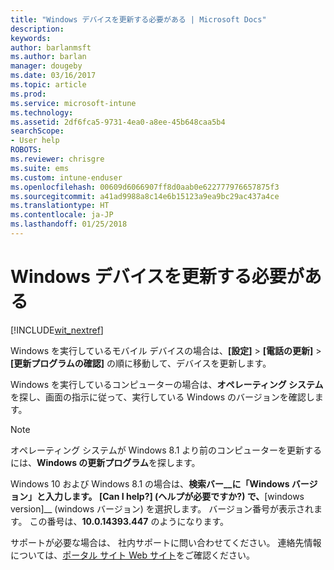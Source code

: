 ```yaml
---
title: "Windows デバイスを更新する必要がある | Microsoft Docs"
description: 
keywords: 
author: barlanmsft
ms.author: barlan
manager: dougeby
ms.date: 03/16/2017
ms.topic: article
ms.prod: 
ms.service: microsoft-intune
ms.technology: 
ms.assetid: 2df6fca5-9731-4ea0-a8ee-45b648caa5b4
searchScope:
- User help
ROBOTS: 
ms.reviewer: chrisgre
ms.suite: ems
ms.custom: intune-enduser
ms.openlocfilehash: 00609d6066907ff8d0aab0e622777976657875f3
ms.sourcegitcommit: a41ad9988a8c14e6b15123a9ea9bc29ac437a4ce
ms.translationtype: HT
ms.contentlocale: ja-JP
ms.lasthandoff: 01/25/2018
---
```

# <a name="you-need-to-update-your-windows-device"></a>Windows デバイスを更新する必要がある

[!INCLUDE[wit_nextref](includes/end-user-os-update-guidance.md)]

Windows を実行しているモバイル デバイスの場合は、**[設定]** > **[電話の更新]** > **[更新プログラムの確認]** の順に移動して、デバイスを更新します。

Windows を実行しているコンピューターの場合は、**オペレーティング システム**を探し、画面の指示に従って、実行している Windows のバージョンを確認します。

> [!Note]
> オペレーティング システムが Windows 8.1 より前のコンピューターを更新するには、**Windows の更新プログラム**を探します。

Windows 10 および Windows 8.1 の場合は、__検索バー__に「__Windows バージョン__」と入力します。 __[Can I help?]__ (ヘルプが必要ですか?) で、__[windows version]__ (windows バージョン) を選択します。 バージョン番号が表示されます。 この番号は、__10.0.14393.447__ のようになります。

サポートが必要な場合は、 社内サポートに問い合わせてください。 連絡先情報については、[ポータル サイト Web サイト](https://portal.manage.microsoft.com#HelpDeskDialog)をご確認ください。
